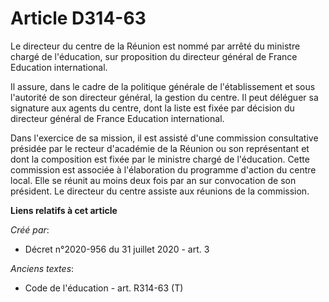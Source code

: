 # Article D314-63

Le directeur du centre de la Réunion est nommé par arrêté du ministre chargé de l'éducation, sur proposition du directeur
général de France Education international.

Il assure, dans le cadre de la politique générale de l'établissement et sous l'autorité de son directeur général, la gestion
du centre. Il peut déléguer sa signature aux agents du centre, dont la liste est fixée par décision du directeur général de
France Education international.

Dans l'exercice de sa mission, il est assisté d'une commission consultative présidée par le recteur d'académie de la Réunion
ou son représentant et dont la composition est fixée par le ministre chargé de l'éducation. Cette commission est associée à
l'élaboration du programme d'action du centre local. Elle se réunit au moins deux fois par an sur convocation de son
président. Le directeur du centre assiste aux réunions de la commission.

**Liens relatifs à cet article**

_Créé par_:

  - Décret n°2020-956 du 31 juillet 2020 - art. 3

_Anciens textes_:

  - Code de l'éducation - art. R314-63 (T)
